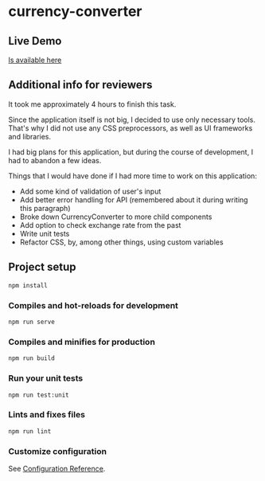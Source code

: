 # currency-converter

## Live Demo
[Is available here](https://dmytro-nazarchuk-currency-converter.netlify.app/)

## Additional info for reviewers
It took me approximately 4 hours to finish this task. 

Since the application itself is not big, I decided to use only necessary tools. That's why I did not use any CSS preprocessors, as well as UI frameworks and libraries.

I had big plans for this application, but during the course of development, I had to abandon a few ideas.

Things that I would have done if I had more time to work on this application:
- Add some kind of validation of user's input
- Add better error handling for API (remembered about it during writing this paragraph)
- Broke down CurrencyConverter to more child components
- Add option to check exchange rate from the past
- Write unit tests
- Refactor CSS, by, among other things, using custom variables

## Project setup
```
npm install
```

### Compiles and hot-reloads for development
```
npm run serve
```

### Compiles and minifies for production
```
npm run build
```

### Run your unit tests
```
npm run test:unit
```

### Lints and fixes files
```
npm run lint
```

### Customize configuration
See [Configuration Reference](https://cli.vuejs.org/config/).
